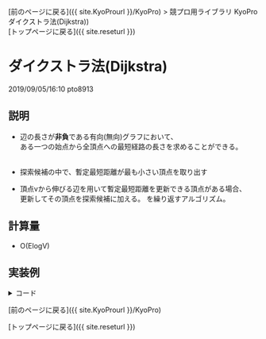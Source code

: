 [前のページに戻る]({{ site.KyoProurl }}/KyoPro) > 競プロ用ライブラリ KyoPro ダイクストラ法(Dijkstra))<br>
[トップページに戻る]({{ site.reseturl }})<br>

# ダイクストラ法(Dijkstra)
2019/09/05/16:10 pto8913

## 説明
* 辺の長さが**非負**である有向(無向)グラフにおいて、 <br>
ある一つの始点から全頂点への最短経路の長さを求めることができる。<br><br>

* 探索候補の中で、暫定最短距離が最も小さい頂点を取り出す
* 頂点vから伸びる辺を用いて暫定最短距離を更新できる頂点がある場合、<br>
更新してその頂点を探索候補に加える。
を繰り返すアルゴリズム。

## 計算量
* O(ElogV)

## 実装例

<details>
<summary> コード </summary>

```python

```

</details>



[前のページに戻る]({{ site.KyoProurl }}/KyoPro)<br>

[トップページに戻る]({{ site.reseturl }})<br>